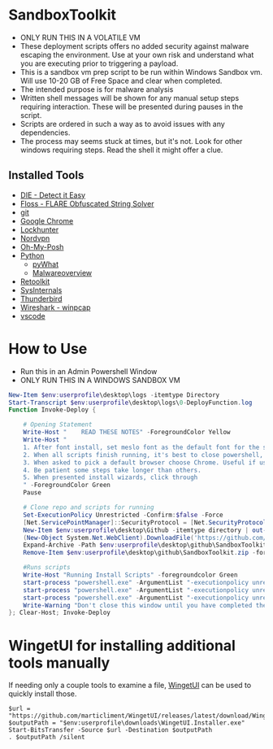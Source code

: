  # SandboxToolkit

- ONLY RUN THIS IN A VOLATILE VM
- These deployment scripts offers no added security against malware escaping the environment. Use at your own risk and understand what you are executing prior to triggering a payload.
- This is a sandbox vm prep script to be run within Windows Sandbox vm. Will use 10-20 GB of Free Space and clear when completed.
- The intended purpose is for malware analysis
- Written shell messages will be shown for any manual setup steps requiring interaction. These will be presented during pauses in the script.
- Scripts are ordered in such a way as to avoid issues with any dependencies.
- The process may seems stuck at times, but it's not. Look for other windows requiring steps. Read the shell it might offer a clue.

## Installed Tools

- [DIE - Detect it Easy](https://github.com/horsicq/Detect-It-Easy)
- [Floss - FLARE Obfuscated String Solver](https://github.com/mandiant/flare-floss)
- [git](https://git-scm.com/)
- [Google Chrome](https://www.google.com/chrome/)
- [Lockhunter](https://lockhunter.com/)
- [Nordvpn](https://nordvpn.com/nord-deal-site/)
- [Oh-My-Posh](https://ohmyposh.dev/)
- [Python](https://www.python.org/)
    - [pyWhat](https://github.com/bee-san/pyWhat)
    - [Malwareoverview](https://github.com/alexandreborges/malwoverview)
- [Retoolkit](https://github.com/mentebinaria/retoolkit)
- [SysInternals](https://learn.microsoft.com/en-us/sysinternals/)
- [Thunderbird](https://www.thunderbird.net/)
- [Wireshark - winpcap](https://www.wireshark.org/)
- [vscode](https://code.visualstudio.com/)

# How to Use
- Run this in an Admin Powershell Window
- ONLY RUN THIS IN A WINDOWS SANDBOX VM

```Powershell
New-Item $env:userprofile\desktop\logs -itemtype Directory
Start-Transcript $env:userprofile\desktop\logs\0-DeployFunction.log
Function Invoke-Deploy {

    # Opening Statement
    Write-Host "    READ THESE NOTES" -ForegroundColor Yellow
    Write-Host "
    1. After font install, set meslo font as the default font for the shell
    2. When all scripts finish running, it's best to close powershell, and use pwsh or shell of choice. This ensures all installed exe's are in path.
    3. When asked to pick a default browser choose Chrome. Useful if using Nordvpn.
    4. Be patient some steps take longer than others.
    5. When presented install wizards, click through
    " -ForegroundColor Green
    Pause

    # Clone repo and scripts for running
    Set-ExecutionPolicy Unrestricted -Confirm:$false -Force
    [Net.ServicePointManager]::SecurityProtocol = [Net.SecurityProtocolType]::Tls12
    New-Item $env:userprofile\desktop\Github -itemtype directory | out-null
    (New-Object System.Net.WebClient).DownloadFile('https://github.com/TheTaylorLee/SandboxToolkit/archive/refs/heads/main.zip', "$env:userprofile\desktop\github\SandboxToolkit.zip")
    Expand-Archive -Path $env:userprofile\desktop\github\SandboxToolkit.zip $env:userprofile\desktop\github\SandboxToolkit
    Remove-Item $env:userprofile\desktop\github\SandboxToolkit.zip -force | out-null

    #Runs scripts
    Write-Host "Running Install Scripts" -foregroundcolor Green
    start-process "powershell.exe" -ArgumentList "-executionpolicy unrestricted", "-File $env:userprofile\desktop\github\SandboxToolkit\SandboxToolkit-main\scripts\1-Install-PSPortable.ps1" -wait
    start-process "powershell.exe" -ArgumentList "-executionpolicy unrestricted", "-File $env:userprofile\desktop\github\SandboxToolkit\SandboxToolkit-main\scripts\2-Install-PackageManagers.ps1" -wait
    start-process "powershell.exe" -ArgumentList "-executionpolicy unrestricted", "-File $env:userprofile\desktop\github\SandboxToolkit\SandboxToolkit-main\scripts\3-Install-Packages.ps1"
    Write-Warning "Don't close this window until you have completed the instructions or you have read and remebered them."
}; Clear-Host; Invoke-Deploy
```

# WingetUI for installing additional tools manually
If needing only a couple tools to examine a file, [WingetUI](https://github.com/marticliment/WingetUI) can be used to quickly install those.

```pwsh
$url = "https://github.com/marticliment/WingetUI/releases/latest/download/WingetUI.Installer.exe"
$outputPath = "$env:userprofile\downloads\WingetUI.Installer.exe"
Start-BitsTransfer -Source $url -Destination $outputPath
. $outputPath /silent
```